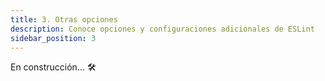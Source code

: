 ```yaml
---
title: 3. Otras opciones
description: Conoce opciones y configuraciones adicionales de ESLint
sidebar_position: 3
---
```


En construcción... 🛠

